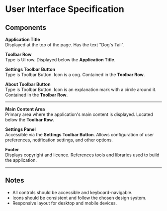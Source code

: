 # User Interface Specification

## Components

**Application Title**  
Displayed at the top of the page. Has the text "Dog's Tail".

**Toolbar Row**  
Type is UI row. Displayed below the **Application Title**.

**Settings Toolbar Button**  
Type is Toolbar Button. Icon is a cog. Contained in the **Toolbar Row**.

**About Toolbar Button**  
Type is Toolbar Button. Icon is an explanation mark with a circle around it. Contained in the **Toolbar Row**.

---

**Main Content Area**  
Primary area where the application's main content is displayed. Located below the **Toolbar Row**.


**Settings Panel**  
Accessible via the **Settings Toolbar Button**. Allows configuration of user preferences, notification settings, and other options.

**Footer**  
Displays copyright and licence. References tools and libraries used to build the application.

---

## Notes

- All controls should be accessible and keyboard-navigable.
- Icons should be consistent and follow the chosen design system.
- Responsive layout for desktop and mobile devices.